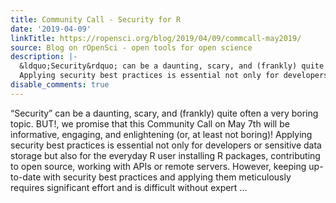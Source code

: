 ```yaml
---
title: Community Call - Security for R
date: '2019-04-09'
linkTitle: https://ropensci.org/blog/2019/04/09/commcall-may2019/
source: Blog on rOpenSci - open tools for open science
description: |-
  &ldquo;Security&rdquo; can be a daunting, scary, and (frankly) quite often a very boring topic. BUT!, we promise that this Community Call on May 7th will be informative, engaging, and enlightening (or, at least not boring)!
  Applying security best practices is essential not only for developers or sensitive data storage but also for the everyday R user installing R packages, contributing to open source, working with APIs or remote servers. However, keeping up-to-date with security best practices and applying them meticulously requires significant effort and is difficult without expert ...
disable_comments: true
---
```

&ldquo;Security&rdquo; can be a daunting, scary, and (frankly) quite often a very boring topic. BUT!, we promise that this Community Call on May 7th will be informative, engaging, and enlightening (or, at least not boring)!
Applying security best practices is essential not only for developers or sensitive data storage but also for the everyday R user installing R packages, contributing to open source, working with APIs or remote servers. However, keeping up-to-date with security best practices and applying them meticulously requires significant effort and is difficult without expert ...